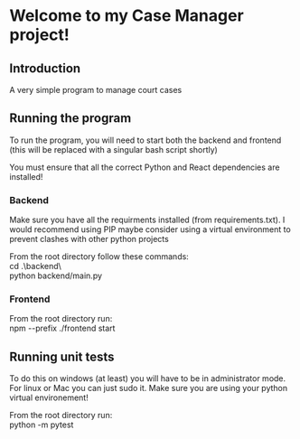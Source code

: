 # Welcome to my Case Manager project!

## Introduction
A very simple program to manage court cases

## Running the program
To run the program, you will need to start both the backend and frontend (this will be replaced with a 
singular bash script shortly)

You must ensure that all the correct Python and React dependencies are installed!

### Backend
Make sure you have all the requirments installed (from requirements.txt). I would recommend using PIP maybe consider using a virtual environment to prevent clashes with other python projects

From the root directory follow these commands: <br>
cd .\backend\ <br>
python backend/main.py

### Frontend
From the root directory run: <br>
npm --prefix ./frontend start

## Running unit tests
To do this on windows (at least) you will have to be in administrator mode. For linux or Mac you can just sudo it. Make sure you are using your python virtual environement!

From the root directory run: <br>
python -m pytest
